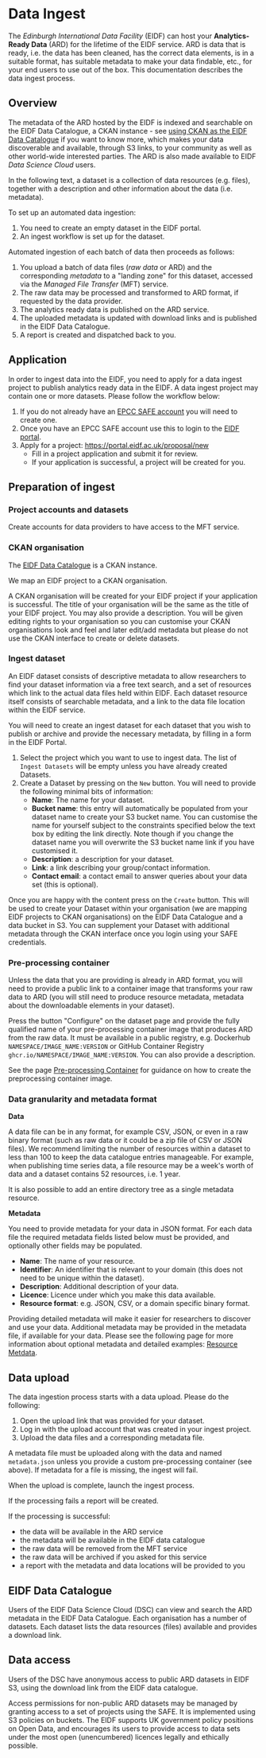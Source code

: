 # Data Ingest

The _Edinburgh International Data Facility_ (EIDF) can host your **Analytics-Ready Data** (ARD) for the lifetime of the EIDF service. ARD is data that is ready, i.e. the data has been cleaned, has the correct data elements, is in a suitable format, has suitable metadata to make your data findable, etc., for your end users to use out of the box. This documentation describes the data ingest process.

## Overview

The metadata of the ARD hosted by the EIDF is indexed and searchable on the EIDF Data Catalogue, a CKAN instance - see [using CKAN as the EIDF Data Catalogue](eidf-ckan.md) if you want to know more, which makes your data discoverable and available, through S3 links, to your community as well as other world-wide interested parties. The ARD is also made available to EIDF *Data Science Cloud* users. 

In the following text, a dataset is a collection of data resources (e.g. files), together with a description and other information about the data (i.e. metadata).

To set up an automated data ingestion:

1. You need to create an empty dataset in the EIDF portal.
1. An ingest workflow is set up for the dataset.

Automated ingestion of each batch of data then proceeds as follows:
1. You upload a batch of data files (_raw data_ or ARD) and the corresponding _metadata_ to a "landing zone" for this dataset, accessed via the *Managed File Transfer* (MFT) service.
1. The raw data may be processed and transformed to ARD format, if requested by the data provider.
1. The analytics ready data is published on the ARD service.
1. The uploaded metadata is updated with download links and is published in the EIDF Data Catalogue.
1. A report is created and dispatched back to you.

## Application

In order to ingest data into the EIDF, you need to apply for a data ingest project to publish analytics ready data in the EIDF. A data ingest project may contain one or more datasets. Please follow the workflow below:

1. If you do not already have an [EPCC SAFE account](https://safe.epcc.ed.ac.uk/) you will need to create one.
1. Once you have an EPCC SAFE account use this to login to the [EIDF portal](https://portal.eidf.ac.uk/).
1. Apply for a project: https://portal.eidf.ac.uk/proposal/new
   * Fill in a project application and submit it for review.
   * If your application is successful, a project will be created for you.

## Preparation of ingest

### Project accounts and datasets

Create accounts for data providers to have access to the MFT service.

### CKAN organisation

The [EIDF Data Catalogue](https://catalogue.eidf.ac.uk/) is a CKAN instance.

We map an EIDF project to a CKAN organisation.

A CKAN organisation will be created for your EIDF project if your application is successful. The title of your organisation will be the same as the title of your EIDF project. You may also provide a description. You will be given editing rights to your organisation so you can customise your CKAN organisations look and feel and later edit/add metadata but please do not use the CKAN interface to create or delete datasets.

### Ingest dataset

An EIDF dataset consists of descriptive metadata to allow researchers to find your dataset information via a free text search, and a set of resources which link to the actual data files held within EIDF. Each dataset resource itself consists of searchable metadata, and a link to the data file location within the EIDF service.

You will need to create an ingest dataset for each dataset that you wish to publish or archive and provide the necessary metadata, by filling in a form in the EIDF Portal.

1. Select the project which you want to use to ingest data. The list of `Ingest Datasets` will be empty unless you have already created Datasets.
1. Create a Dataset by pressing on the `New` button. You will need to provide the following minimal bits of information:
    * **Name**: The name for your dataset.
    * **Bucket name**: this entry will automatically be populated from your dataset name to create your S3 bucket name. You can customise the name for yourself subject to the constraints specified below the text box by editing the link directly. Note though if you change the dataset name you will overwrite the S3 bucket name link if you have customised it.
    * **Description**: a description for your dataset.
   * **Link**: a link describing your group/contact information.
   * **Contact email**: a contact email to answer queries about your data set (this is optional).
   

Once you are happy with the content press on the `Create` button. This will be used to create your Dataset within your organisation (we are mapping EIDF projects to CKAN organisations) on the EIDF Data Catalogue and a data bucket in S3. You can supplement your Dataset with additional metadata through the CKAN interface once you login using your SAFE credentials.

### Pre-processing container

Unless the data that you are providing is already in ARD format, you will need to provide a public link to a container image that transforms your raw data to ARD (you will still need to produce resource metadata, metadata about the downloadable elements in your dataset).

Press the button "Configure" on the dataset page and provide the fully qualified name of your pre-processing container image that produces ARD from the raw data. It must be available in a public registry, e.g. Dockerhub `NAMESPACE/IMAGE_NAME:VERSION` or GitHub Container Registry `ghcr.io/NAMESPACE/IMAGE_NAME:VERSION`. You can also provide a description.

See the page [Pre-processing Container](./PreprocessingContainer.md) for guidance on how to create the preprocessing container image.

### Data granularity and metadata format

**Data**

A data file can be in any format, for example CSV, JSON, or even in a raw binary format (such as raw data or it could be a zip file of CSV or JSON files). We recommend limiting the number of resources within a dataset to less than 100 to keep the data catalogue entries manageable. For example, when publishing time series data, a file resource may be a week's worth of data and a dataset contains 52 resources, i.e. 1 year.

It is also possible to add an entire directory tree as a single metadata resource.

**Metadata**

You need to provide metadata for your data in JSON format. For each data file the required metadata fields listed below must be provided, and optionally other fields may be populated.
* **Name**: The name of your resource. 
* **Identifier**: An identifier that is relevant to your domain (this does not need to be unique within the dataset).
* **Description**: Additional description of your data.
* **Licence**: Licence under which you make this data available.
* **Resource format**: e.g. JSON, CSV, or a domain specific binary format.

Providing detailed metadata will make it easier for researchers to discover and use your data. Additional metadata may be provided in the metadata file, if available for your data. Please see the following page for more information about optional metadata and detailed examples: [Resource Metdata](https://git.ecdf.ed.ac.uk/wcdi/eidf_metadata/-/blob/main/ResourceMetaDataUserDoc.md).

## Data upload

The data ingestion process starts with a data upload. Please do the following:

1. Open the upload link that was provided for your dataset.
1. Log in with the upload account that was created in your ingest project.
1. Upload the data files and a corresponding metadata file.

A metadata file must be uploaded along with the data and named `metadata.json` unless you provide a custom pre-processing container (see above).
If metadata for a file is missing, the ingest will fail.

When the upload is complete, launch the ingest process.

If the processing fails a report will be created.

If the processing is successful:
* the data will be available in the ARD service
* the metadata will be available in the EIDF data catalogue
* the raw data will be removed from the MFT service
* the raw data will be archived if you asked for this service
* a report with the metadata and data locations will be provided to you

## EIDF Data Catalogue

Users of the EIDF Data Science Cloud (DSC) can view and search the ARD metadata in the EIDF Data Catalogue.
Each organisation has a number of datasets.
Each dataset lists the data resources (files) available and provides a download link.

## Data access

Users of the DSC have anonymous access to public ARD datasets in EIDF S3, using the download link from the EIDF data catalogue.

Access permissions for non-public ARD datasets may be managed by granting access to a set of projects using the SAFE. It is implemented using S3 policies on buckets. The EIDF supports UK government policy positions on Open Data, and encourages its users to provide access to data sets under the most open (unencumbered) licences legally and ethically possible. 

